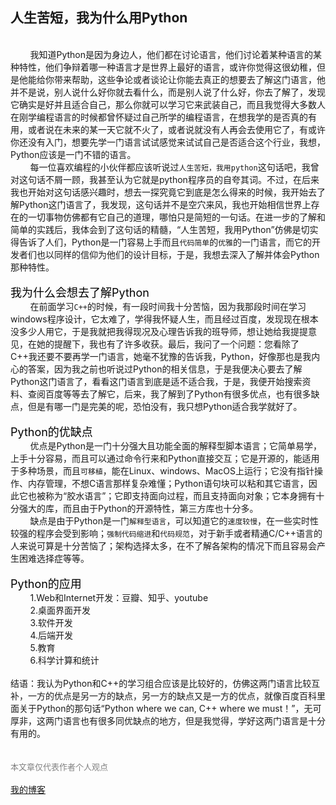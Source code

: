 ## 人生苦短，我为什么用Python

<br>&nbsp;&nbsp;&nbsp;&nbsp;&nbsp;&nbsp;&nbsp;&nbsp;我知道Python是因为身边人，他们都在讨论语言，他们讨论着某种语言的某种特性，他们争辩着哪一种语言才是世界上最好的语言，或许你觉得这很幼稚，但是他能给你带来帮助，这些争论或者谈论让你能去真正的想要去了解这门语言，他并不是说，别人说什么好你就去看什么，而是别人说了什么好，你去了解了，发现它确实是好并且适合自己，那么你就可以学习它来武装自己，而且我觉得大多数人在刚学编程语言的时候都曾怀疑过自己所学的编程语言，在想我学的是否真的有用，或者说在未来的某一天它就不火了，或者说就没有人再会去使用它了，有或许你还没有入门，想要先学一门语言试试感觉来试试自己是否适合这个行业，我想，Python应该是一门不错的语言。
<br>&nbsp;&nbsp;&nbsp;&nbsp;&nbsp;&nbsp;&nbsp;&nbsp;每一位喜欢编程的小伙伴都应该听说过`人生苦短，我用python`这句话吧，我曾对这句话不屑一顾，我甚至认为它就是python程序员的自夸其词。不过，在后来我也开始对这句话感兴趣时，想去一探究竟它到底是怎么得来的时候，我开始去了解Python这门语言了，我发现，这句话并不是空穴来风，我也开始相信世界上存在的一切事物仿佛都有它自己的道理，哪怕只是简短的一句话。在进一步的了解和简单的实践后，我体会到了这句话的精髓，“人生苦短，我用Python”仿佛是切实得告诉了人们，Python是一门容易上手而且`代码简单`的`优雅`的一门语言，而它的开发者们也以同样的信仰为他们的设计目标，于是，我想去深入了解并体会Python那种特性。
<br><br><font color=black size = 4>我为什么会想去了解Python</font>
<br>&nbsp;&nbsp;&nbsp;&nbsp;&nbsp;&nbsp;&nbsp;&nbsp;在前面学习`C++`的时候，有一段时间我十分苦恼，因为我那段时间在学习windows程序设计，它太难了，学得我怀疑人生，而且经过百度，发现现在根本没多少人用它，于是我就把我得现况及心理告诉我的班导师，想让她给我提提意见，在她的提醒下，我也有了许多收获。最后，我问了一个问题：您看除了C++我还要不要再学一门语言，她毫不犹豫的告诉我，Python，好像那也是我内心的答案，因为我之前也听说过Python的相关信息，于是我便决心要去了解Python这门语言了，看看这门语言到底是适不适合我，于是，我便开始搜索资料、查阅百度等等去了解它，后来，我了解到了Python有很多优点，也有很多缺点，但是有哪一门是完美的呢，恐怕没有，我只想Python适合我学就好了。
<br><br><font color=black size = 4>Python的优缺点</font>
<br>&nbsp;&nbsp;&nbsp;&nbsp;&nbsp;&nbsp;&nbsp;&nbsp;优点是Python是一门十分强大且功能全面的解释型脚本语言；它简单易学，上手十分容易，而且可以通过命令行来和Python直接交互；它是开源的，能适用于多种场景，而且`可移植`，能在Linux、windows、MacOS上运行；它没有指针操作、内存管理，不想C语言那样复杂难懂；Python语句块可以粘和其它语言，因此它也被称为“胶水语言”；它即支持面向过程，而且支持面向对象；它本身拥有十分强大的库，而且由于Python的开源特性，第三方库也十分多。
<br>&nbsp;&nbsp;&nbsp;&nbsp;&nbsp;&nbsp;&nbsp;&nbsp;缺点是由于Python是一门`解释型语言`，可以知道它的`速度较慢`，在一些实时性较强的程序会受到影响；`强制代码缩进`和`代码规范`，对于新手或者精通C/C++语言的人来说可算是十分苦恼了；架构选择太多，在不了解各架构的情况下而且容易会产生困难选择症等等。
<br><br><font color=black size = 4>Python的应用</font>
<br>&nbsp;&nbsp;&nbsp;&nbsp;&nbsp;&nbsp;&nbsp;&nbsp;1.Web和Internet开发：豆瓣、知乎、youtube
<br>&nbsp;&nbsp;&nbsp;&nbsp;&nbsp;&nbsp;&nbsp;&nbsp;2.桌面界面开发
<br>&nbsp;&nbsp;&nbsp;&nbsp;&nbsp;&nbsp;&nbsp;&nbsp;3.软件开发
<br>&nbsp;&nbsp;&nbsp;&nbsp;&nbsp;&nbsp;&nbsp;&nbsp;4.后端开发
<br>&nbsp;&nbsp;&nbsp;&nbsp;&nbsp;&nbsp;&nbsp;&nbsp;5.教育
<br>&nbsp;&nbsp;&nbsp;&nbsp;&nbsp;&nbsp;&nbsp;&nbsp;6.科学计算和统计
<br><br>结语：我认为Python和C++的学习组合应该是比较好的，仿佛这两门语言比较互补，一方的优点是另一方的缺点，另一方的缺点又是一方的优点，就像百度百科里面关于Python的那句话“Python where we can, C++ where we must！”，无可厚非，这两门语言也有很多同优缺点的地方，但是我觉得，学好这两门语言是十分有用的。
<br><br><br>
<font color = gray size = 2>本文章仅代表作者个人观点</font>
<br><br>[我的博客](http://oubc.github.io "无尽光芒")
